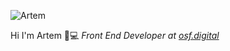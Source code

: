 ![Artem](https://i.ibb.co/J7F6xzJ/Banner.png)

Hi I'm Artem 👋:computer: _Front End Developer at [osf.digital](https://osf.digital/)_

